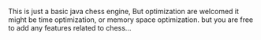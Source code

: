 This is just a basic java chess engine, But optimization are welcomed it might be time optimization, or memory space optimization.
but you are free to add any features related to chess...

